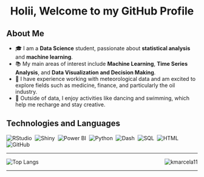 <h1 align="center"><b>Holii, Welcome to my GitHub Profile </b></h1>


<h2>About Me</h2>

<ul>
  <li>🎓 I am a <strong>Data Science</strong> student, passionate about <b>statistical analysis</b> and <b>machine learning</b>.</li>
  <li>📚 My main areas of interest include <strong>Machine Learning</strong>, <strong>Time Series Analysis</strong>, and <strong>Data Visualization and Decision Making</strong>.</li>
  <li>🌱 I have experience working with meteorological data and am excited to explore fields such as medicine, finance, and particularly the oil industry.</li>
  <li>💼 Outside of data, I enjoy activities like dancing and swimming, which help me recharge and stay creative.</li>
</ul>



## Technologies and Languages

![RStudio](https://img.shields.io/badge/RStudio%20-%23276DC3.svg?style=for-the-badge&logo=rstudio&logoColor=white)&nbsp;  ![Shiny](https://img.shields.io/badge/Shiny%20-%23276DC3.svg?style=for-the-badge&logo=rstudio&logoColor=white)&nbsp;  ![Power BI](https://img.shields.io/badge/Power%20BI%20-%23F2C811.svg?style=for-the-badge&logo=powerbi&logoColor=black)&nbsp;  ![Python](https://img.shields.io/badge/Python%20-%2314354C.svg?style=for-the-badge&logo=python&logoColor=white)&nbsp;  ![Dash](https://img.shields.io/badge/Dash%20-%2300BFFF.svg?style=for-the-badge&logo=plotly&logoColor=white)&nbsp;  ![SQL](https://img.shields.io/badge/SQL%20-%230072C6.svg?style=for-the-badge&logo=amazon-dynamodb&logoColor=white)&nbsp; ![HTML](https://img.shields.io/badge/HTML5%20-%23E34F26.svg?style=for-the-badge&logo=html5&logoColor=white)&nbsp;![GitHub](https://img.shields.io/badge/-GitHub-05122A?style=for-the-badge&logo=github&logoColor=white)&nbsp;

---
<div>
  <img align="right" src="https://github-readme-stats.vercel.app/api?username=kmarcela11&show_icons=true&include_all_commits=true&count_private=True&hide_border=true&theme=midnight-purple" alt="kmarcela11" />
</div>

![Top Langs](https://github-readme-stats.vercel.app/api/top-langs/?username=kmarcela11&layout=donut&theme=midnight-purple)



---


